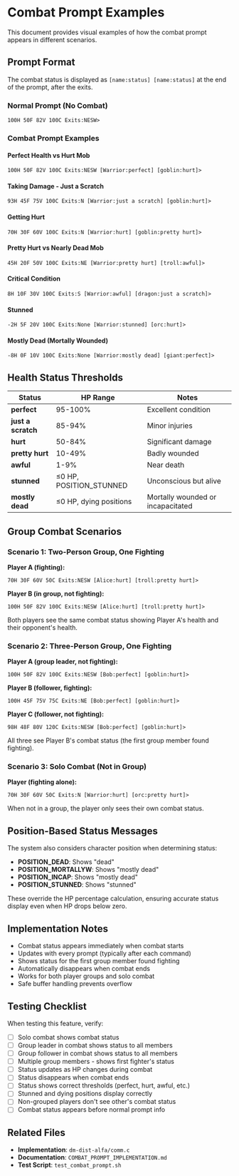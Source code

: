# Combat Prompt Examples

This document provides visual examples of how the combat prompt appears in different scenarios.

## Prompt Format

The combat status is displayed as `[name:status] [name:status]` at the end of the prompt, after the exits.

### Normal Prompt (No Combat)
```
100H 50F 82V 100C Exits:NESW>
```

### Combat Prompt Examples

#### Perfect Health vs Hurt Mob
```
100H 50F 82V 100C Exits:NESW [Warrior:perfect] [goblin:hurt]>
```

#### Taking Damage - Just a Scratch
```
93H 45F 75V 100C Exits:N [Warrior:just a scratch] [goblin:hurt]>
```

#### Getting Hurt
```
70H 30F 60V 100C Exits:N [Warrior:hurt] [goblin:pretty hurt]>
```

#### Pretty Hurt vs Nearly Dead Mob
```
45H 20F 50V 100C Exits:NE [Warrior:pretty hurt] [troll:awful]>
```

#### Critical Condition
```
8H 10F 30V 100C Exits:S [Warrior:awful] [dragon:just a scratch]>
```

#### Stunned
```
-2H 5F 20V 100C Exits:None [Warrior:stunned] [orc:hurt]>
```

#### Mostly Dead (Mortally Wounded)
```
-8H 0F 10V 100C Exits:None [Warrior:mostly dead] [giant:perfect]>
```

## Health Status Thresholds

| Status | HP Range | Notes |
|--------|----------|-------|
| **perfect** | 95-100% | Excellent condition |
| **just a scratch** | 85-94% | Minor injuries |
| **hurt** | 50-84% | Significant damage |
| **pretty hurt** | 10-49% | Badly wounded |
| **awful** | 1-9% | Near death |
| **stunned** | ≤0 HP, POSITION_STUNNED | Unconscious but alive |
| **mostly dead** | ≤0 HP, dying positions | Mortally wounded or incapacitated |

## Group Combat Scenarios

### Scenario 1: Two-Person Group, One Fighting

**Player A (fighting):**
```
70H 30F 60V 50C Exits:NESW [Alice:hurt] [troll:pretty hurt]>
```

**Player B (in group, not fighting):**
```
100H 50F 82V 100C Exits:NESW [Alice:hurt] [troll:pretty hurt]>
```

Both players see the same combat status showing Player A's health and their opponent's health.

### Scenario 2: Three-Person Group, One Fighting

**Player A (group leader, not fighting):**
```
100H 50F 82V 100C Exits:NESW [Bob:perfect] [goblin:hurt]>
```

**Player B (follower, fighting):**
```
100H 45F 75V 75C Exits:NE [Bob:perfect] [goblin:hurt]>
```

**Player C (follower, not fighting):**
```
98H 48F 80V 120C Exits:NESW [Bob:perfect] [goblin:hurt]>
```

All three see Player B's combat status (the first group member found fighting).

### Scenario 3: Solo Combat (Not in Group)

**Player (fighting alone):**
```
70H 30F 60V 50C Exits:N [Warrior:hurt] [orc:pretty hurt]>
```

When not in a group, the player only sees their own combat status.

## Position-Based Status Messages

The system also considers character position when determining status:

- **POSITION_DEAD**: Shows "dead"
- **POSITION_MORTALLYW**: Shows "mostly dead"
- **POSITION_INCAP**: Shows "mostly dead"
- **POSITION_STUNNED**: Shows "stunned"

These override the HP percentage calculation, ensuring accurate status display even when HP drops below zero.

## Implementation Notes

- Combat status appears immediately when combat starts
- Updates with every prompt (typically after each command)
- Shows status for the first group member found fighting
- Automatically disappears when combat ends
- Works for both player groups and solo combat
- Safe buffer handling prevents overflow

## Testing Checklist

When testing this feature, verify:

- [ ] Solo combat shows combat status
- [ ] Group leader in combat shows status to all members
- [ ] Group follower in combat shows status to all members
- [ ] Multiple group members - shows first fighter's status
- [ ] Status updates as HP changes during combat
- [ ] Status disappears when combat ends
- [ ] Status shows correct thresholds (perfect, hurt, awful, etc.)
- [ ] Stunned and dying positions display correctly
- [ ] Non-grouped players don't see other's combat status
- [ ] Combat status appears before normal prompt info

## Related Files

- **Implementation**: `dm-dist-alfa/comm.c`
- **Documentation**: `COMBAT_PROMPT_IMPLEMENTATION.md`
- **Test Script**: `test_combat_prompt.sh`
